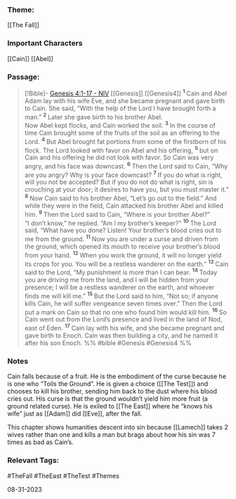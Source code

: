### Theme: 
[[The Fall]]

### Important Characters
[[Cain]]
[[Abel]]

### Passage:
> [!Bible]- [Genesis 4:1-17 - NIV](https://bolls.life/NIV/1/4/) [[Genesis]] [[Genesis4]]
>  <sup> **1** </sup>Cain and Abel<br/>Adam lay with his wife Eve, and she became pregnant and gave birth to Cain. She said, “With the help of the Lord I have brought forth a man.” <sup> **2** </sup>Later she gave birth to his brother Abel.<br/>Now Abel kept flocks, and Cain worked the soil. <sup> **3** </sup>In the course of time Cain brought some of the fruits of the soil as an offering to the Lord. <sup> **4** </sup>But Abel brought fat portions from some of the firstborn of his flock. The Lord looked with favor on Abel and his offering, <sup> **5** </sup>but on Cain and his offering he did not look with favor. So Cain was very angry, and his face was downcast. <sup> **6** </sup>Then the Lord said to Cain, “Why are you angry? Why is your face downcast? <sup> **7** </sup>If you do what is right, will you not be accepted? But if you do not do what is right, sin is crouching at your door; it desires to have you, but you must master it.” <sup> **8** </sup>Now Cain said to his brother Abel, “Let’s go out to the field.” And while they were in the field, Cain attacked his brother Abel and killed him. <sup> **9** </sup>Then the Lord said to Cain, “Where is your brother Abel?”<br/>“I don’t know,” he replied. “Am I my brother’s keeper?” <sup> **10** </sup>The Lord said, “What have you done? Listen! Your brother’s blood cries out to me from the ground. <sup> **11** </sup>Now you are under a curse and driven from the ground, which opened its mouth to receive your brother’s blood from your hand. <sup> **12** </sup>When you work the ground, it will no longer yield its crops for you. You will be a restless wanderer on the earth.” <sup> **13** </sup>Cain said to the Lord, “My punishment is more than I can bear. <sup> **14** </sup>Today you are driving me from the land, and I will be hidden from your presence; I will be a restless wanderer on the earth, and whoever finds me will kill me.” <sup> **15** </sup>But the Lord said to him, “Not so; if anyone kills Cain, he will suffer vengeance seven times over.” Then the Lord put a mark on Cain so that no one who found him would kill him. <sup> **16** </sup>So Cain went out from the Lord’s presence and lived in the land of Nod, east of Eden. <sup> **17** </sup>Cain lay with his wife, and she became pregnant and gave birth to Enoch. Cain was then building a city, and he named it after his son Enoch.
 %% #bible #Genesis #Genesis4 %%

### Notes
Cain falls because of a fruit. He is the embodiment of the curse because he is one who “Toils the Ground”. He is given a choice ([[The Test]]) and chooses to kill his brother, sending him back to the dust where his blood cries out. His curse is that the ground wouldn’t yield him more fruit (a ground related curse). He is exiled to [[The East]]  where he “knows his wife” just as [[Adam]] did [[Eve]], after the fall. 

This chapter shows humanities descent into sin because [[Lamech]] takes 2 wives rather than one and kills a man but brags about how his sin was 7 times as bad as Cain’s. 

### Relevant Tags:
#TheFall #TheEast #TheTest #Themes 

08-31-2023